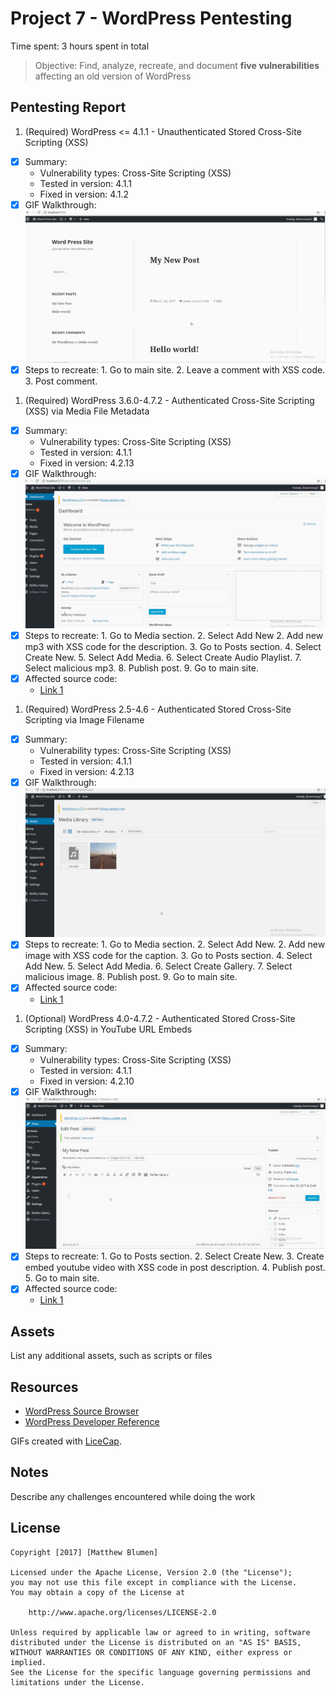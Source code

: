 # Project 7 - WordPress Pentesting

Time spent: 3 hours spent in total

> Objective: Find, analyze, recreate, and document **five vulnerabilities** affecting an old version of WordPress

## Pentesting Report

1. (Required) WordPress <= 4.1.1 - Unauthenticated Stored Cross-Site Scripting (XSS)
  - [X] Summary: 
    - Vulnerability types: Cross-Site Scripting (XSS)
    - Tested in version: 4.1.1
    - Fixed in version: 4.1.2
  - [X] GIF Walkthrough: 
      <img src='xss1.gif' title='XSS1' width='' alt='XSS1' />
  - [X] Steps to recreate: 
        1. Go to main site.
        2. Leave a comment with XSS code.
        3. Post comment.
1. (Required) WordPress 3.6.0-4.7.2 - Authenticated Cross-Site Scripting (XSS) via Media File Metadata
  - [X] Summary: 
    - Vulnerability types: Cross-Site Scripting (XSS)
    - Tested in version: 4.1.1
    - Fixed in version: 4.2.13
  - [X] GIF Walkthrough: 
       <img src='xss2.gif' title='XSS2' width='' alt='XSS2' />
  - [X] Steps to recreate: 
        1. Go to Media section.
        2. Select Add New
        2. Add new mp3 with XSS code for the description.
        3. Go to Posts section.
        4. Select Create New.
        5. Select Add Media.
        6. Select Create Audio Playlist.
        7. Select malicious mp3.
        8. Publish post.
        9. Go to main site.
  - [X] Affected source code:
    - [Link 1](https://github.com/WordPress/WordPress/commit/28f838ca3ee205b6f39cd2bf23eb4e5f52796bd7)
1. (Required) WordPress 2.5-4.6 - Authenticated Stored Cross-Site Scripting via Image Filename
  - [X] Summary: 
    - Vulnerability types: Cross-Site Scripting (XSS)
    - Tested in version: 4.1.1
    - Fixed in version: 4.2.13
  - [X] GIF Walkthrough: 
       <img src='xss3.gif' title='XSS3' width='' alt='XSS3' />
  - [X] Steps to recreate: 
        1. Go to Media section.
        2. Select Add New.
        2. Add new image with XSS code for the caption.
        3. Go to Posts section.
        4. Select Add New.
        5. Select Add Media.
        6. Select Create Gallery.
        7. Select malicious image.
        8. Publish post.
        9. Go to main site.
  - [X] Affected source code:
    - [Link 1](https://github.com/WordPress/WordPress/commit/419c8d97ce8df7d5004ee0b566bc5e095f0a6ca8)
1. (Optional) WordPress 4.0-4.7.2 - Authenticated Stored Cross-Site Scripting (XSS) in YouTube URL Embeds
  - [X] Summary: 
    - Vulnerability types: Cross-Site Scripting (XSS)
    - Tested in version: 4.1.1
    - Fixed in version: 4.2.10
  - [X] GIF Walkthrough: 
      <img src='xss4.gif' title='XSS4' width='' alt='XSS4' />
  - [X] Steps to recreate:
        1. Go to Posts section.
        2. Select Create New.
        3. Create embed youtube video with XSS code in post description.
        4. Publish post.
        5. Go to main site.
  - [X] Affected source code:
    - [Link 1](https://github.com/WordPress/WordPress/commit/c9e60dab176635d4bfaaf431c0ea891e4726d6e0)

## Assets

List any additional assets, such as scripts or files

## Resources

- [WordPress Source Browser](https://core.trac.wordpress.org/browser/)
- [WordPress Developer Reference](https://developer.wordpress.org/reference/)

GIFs created with [LiceCap](http://www.cockos.com/licecap/).

## Notes

Describe any challenges encountered while doing the work

## License

    Copyright [2017] [Matthew Blumen]

    Licensed under the Apache License, Version 2.0 (the "License");
    you may not use this file except in compliance with the License.
    You may obtain a copy of the License at

        http://www.apache.org/licenses/LICENSE-2.0

    Unless required by applicable law or agreed to in writing, software
    distributed under the License is distributed on an "AS IS" BASIS,
    WITHOUT WARRANTIES OR CONDITIONS OF ANY KIND, either express or implied.
    See the License for the specific language governing permissions and
    limitations under the License.
